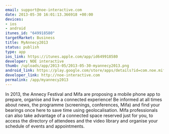 ```yaml
--- 
email: support@noe-interactive.com
date: 2013-05-30 16:01:13.366918 +00:00
devices: 
- ios
- android
itunes_id: "649918580"
targetMarket: Business
title: MyAnnecy2013
status: publish
type: app
ios_link: https://itunes.apple.com/app/id649918580
developer: NOE interactive
thumb: /uploads/app/2013-05/2013-05-30-myannecy2013.png
android_link: https://play.google.com/store/apps/details?id=com.noe.mifa
developer_link: http://noe-interactive.com
permalink: /app/myannecy2013
---
```


In 2013, the Annecy Festival and Mifa are proposing a mobile phone app to prepare, organise and live a connected experience! 
Be informed at all times about news, the programme (screenings, conferences, Mifa) and find your bearings once here to save time using geolocalisation. 
Mifa professionals can also take advantage of a connected space reserved just for you, to access the directory of attendees and the video library and organise your schedule of events and appointments.

